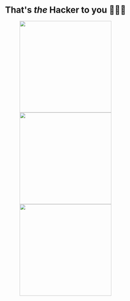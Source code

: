 <h1 align = "center"> That's <em>the</em> Hacker to you 🦹🏿‍♂️ </h1>



<p align="center">

  <a href="https://www.linkedin.com/in/amanuelawoke">
  <img src="https://blog-assets.hootsuite.com/wp-content/uploads/2025/05/linkedin-for-business-9-620x151.png" width = "300">
  </a>

  <br />

  <a href="https://devpost.com/amandotzip?ref_content=user-portfolio&ref_feature=portfolio&ref_medium=global-nav">
  <img src="https://i.imgur.com/f728zFN.png" width = "300">
  </a>

  <br />

  <img src="https://media.giphy.com/media/8wzDNe9unxCuY/giphy.gif" width = "300">
</p>


<!--
**amandotzip/amandotzip** is a ✨ _special_ ✨ repository because its `README.md` (this file) appears on your GitHub profile.

Here are some ideas to get you started:

- 🔭 I’m currently working on ...
- 🌱 I’m currently learning ...
- 👯 I’m looking to collaborate on ...
- 🤔 I’m looking for help with ...
- 💬 Ask me about ...
- 📫 How to reach me: ...
- 😄 Pronouns: ...
- ⚡ Fun fact: ...
-->
